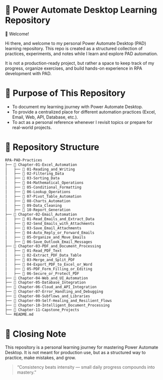 # 📘 Power Automate Desktop Learning Repository
👋 Welcome!

Hi there, and welcome to my personal Power Automate Desktop (PAD) learning repository.
This repo is created as a structured collection of practices, experiments, and notes while I learn and explore PAD automation.

It is not a production-ready project, but rather a space to keep track of my progress, organize exercises, and build hands-on experience in RPA development with PAD.

# 🎯 Purpose of This Repository
- To document my learning journey with Power Automate Desktop.
- To provide a centralized place for different automation practices (Excel, Email, Web, API, Database, etc.).
- To act as a personal reference whenever I revisit topics or prepare for real-world projects.

# 📂 Repository Structure
```bash
RPA-PAD-Practices
├── 📁 Chapter-01-Excel_Automation
│   ├── 📁 01-Reading_and_Writing
│   ├── 📁 02-Filtering_Data
│   ├── 📁 03-Sorting_Data
│   ├── 📁 04-Mathematical_Operations
│   ├── 📁 05-Conditional_Formatting
│   ├── 📁 06-Lookup_Operations
│   ├── 📁 07-Pivot_Table_Automation
│   ├── 📁 08-Charts_Automation
│   ├── 📁 09-Data_Cleaning
│   ├── 📁 10-Report_Generation
├── 📁 Chapter-02-Email_Automation
│   ├── 📁 01-Read_Emails_and_Extract_Data
│   ├── 📁 02-Send_Emails_with_Attachments
│   ├── 📁 03-Save_Email_Attachments
│   ├── 📁 04-Auto_Reply_or_Forward_Emails
│   ├── 📁 05-Organize_and_Move_Emails
│   ├── 📁 06-Save_Outlook_Email_Messages
├── 📁 Chapter-03-PDF_and_Document_Processing
│   ├── 📁 01-Read_PDF_Text
│   ├── 📁 02-Extract_PDF_Data_Table
│   ├── 📁 03-Merge_and_Split_PDF
│   ├── 📁 04-Export_PDF_to_Excel_or_Word
│   ├── 📁 05-PDF_Form_Filling_or_Editing
│   ├── 📁 06-Secure_or_Protect_PDF
├── 📁 Chapter-04-Web_and_UI_Automation
├── 📁 Chapter-05-Database_Integration
├── 📁 Chapter-06-Cloud_and_API_Integration
├── 📁 Chapter-07-Error_Handling_and_Debugging
├── 📁 Chapter-08-Subflows_and_Libraries
├── 📁 Chapter-09-Self-Healing_and_Resilient_Flows
├── 📁 Chapter-10-Intelligent_Document_Processing
├── 📁 Chapter-11-Capstone_Projects
└── README.md
```

# 📌 Closing Note

This repository is a personal learning journey for mastering Power Automate Desktop.
It is not meant for production use, but as a structured way to practice, make mistakes, and grow.

> “Consistency beats intensity — small daily progress compounds into mastery.”
